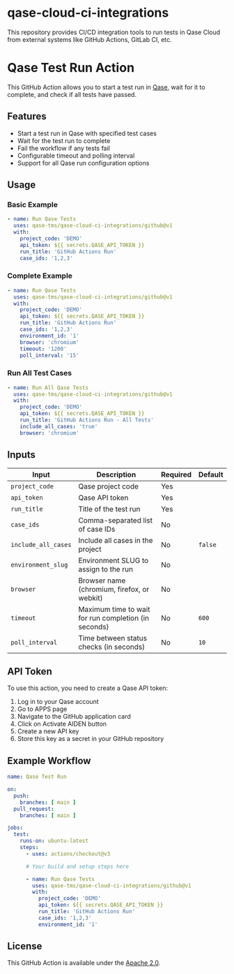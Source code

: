 # qase-cloud-ci-integrations

This repository provides CI/CD integration tools to run tests in Qase Cloud from external systems like GitHub Actions,
GitLab CI, etc.

# Qase Test Run Action

This GitHub Action allows you to start a test run in [Qase](https://qase.io), wait for it to complete, and check if all
tests have passed.

## Features

- Start a test run in Qase with specified test cases
- Wait for the test run to complete
- Fail the workflow if any tests fail
- Configurable timeout and polling interval
- Support for all Qase run configuration options

## Usage

### Basic Example

```yaml
- name: Run Qase Tests
  uses: qase-tms/qase-cloud-ci-integrations/github@v1
  with:
    project_code: 'DEMO'
    api_token: ${{ secrets.QASE_API_TOKEN }}
    run_title: 'GitHub Actions Run'
    case_ids: '1,2,3'
```

### Complete Example

```yaml
- name: Run Qase Tests
  uses: qase-tms/qase-cloud-ci-integrations/github@v1
  with:
    project_code: 'DEMO'
    api_token: ${{ secrets.QASE_API_TOKEN }}
    run_title: 'GitHub Actions Run'
    case_ids: '1,2,3'
    environment_id: '1'
    browser: 'chromium'
    timeout: '1200'
    poll_interval: '15'
```

### Run All Test Cases

```yaml
- name: Run All Qase Tests
  uses: qase-tms/qase-cloud-ci-integrations/github@v1
  with:
    project_code: 'DEMO'
    api_token: ${{ secrets.QASE_API_TOKEN }}
    run_title: 'GitHub Actions Run - All Tests'
    include_all_cases: 'true'
    browser: 'chromium'
```

## Inputs

| Input               | Description                                          | Required | Default |
|---------------------|------------------------------------------------------|----------|---------|
| `project_code`      | Qase project code                                    | Yes      |         |
| `api_token`         | Qase API token                                       | Yes      |         |
| `run_title`         | Title of the test run                                | Yes      |         |
| `case_ids`          | Comma-separated list of case IDs                     | No       |         |
| `include_all_cases` | Include all cases in the project                     | No       | `false` |
| `environment_slug`  | Environment SLUG to assign to the run                | No       |         |
| `browser`           | Browser name (chromium, firefox, or webkit)          | No       |         |
| `timeout`           | Maximum time to wait for run completion (in seconds) | No       | `600`   |
| `poll_interval`     | Time between status checks (in seconds)              | No       | `10`    |

## API Token

To use this action, you need to create a Qase API token:

1. Log in to your Qase account
2. Go to APPS page
3. Navigate to the GitHub application card
4. Click on Activate AIDEN button
5. Create a new API key 
6. Store this key as a secret in your GitHub repository

## Example Workflow

```yaml
name: Qase Test Run

on:
  push:
    branches: [ main ]
  pull_request:
    branches: [ main ]

jobs:
  test:
    runs-on: ubuntu-latest
    steps:
      - uses: actions/checkout@v3

      # Your build and setup steps here

      - name: Run Qase Tests
        uses: qase-tms/qase-cloud-ci-integrations/github@v1
        with:
          project_code: 'DEMO'
          api_token: ${{ secrets.QASE_API_TOKEN }}
          run_title: 'GitHub Actions Run'
          case_ids: '1,2,3'
          environment_id: '1'
```

## License

This GitHub Action is available under the [Apache 2.0](LICENSE).